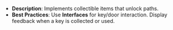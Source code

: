 - **Description**: Implements collectible items that unlock paths.
- **Best Practices**: Use **Interfaces** for key/door interaction. Display feedback when a key is collected or used.